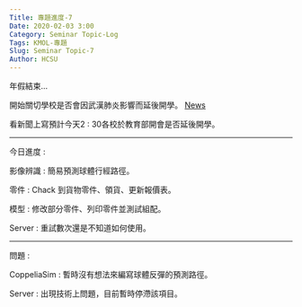 ```yaml
---
Title: 專題進度-7
Date: 2020-02-03 3:00
Category: Seminar Topic-Log
Tags: KMOL-專題
Slug: Seminar Topic-7
Author: HCSU
---
```


年假結束...

開始關切學校是否會因武漢肺炎影響而延後開學。
<a href="https://news.ltn.com.tw/news/life/breakingnews/3054365">News</a> 

看新聞上寫預計今天2 : 30各校於教育部開會是否延後開學。

---

今日進度 :

影像辨識 : 簡易預測球體行經路徑。

零件 : Chack 到貨物零件、領貨、更新報價表。

模型 : 修改部分零件、列印零件並測試組配。

Server : 重試數次還是不知道如何使用。

---

問題 : 

CoppeliaSim : 暫時沒有想法來編寫球體反彈的預測路徑。

Server : 出現技術上問題，目前暫時停滯該項目。
